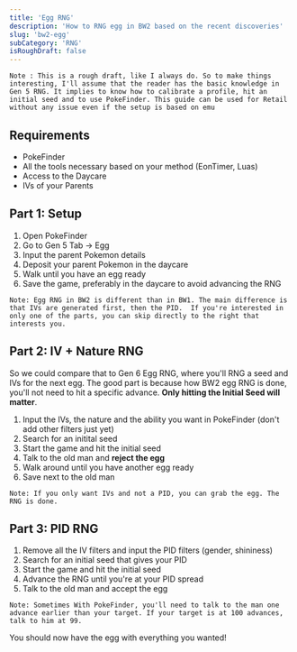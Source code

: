 ```yaml
---
title: 'Egg RNG'
description: 'How to RNG egg in BW2 based on the recent discoveries'
slug: 'bw2-egg'
subCategory: 'RNG'
isRoughDraft: false
---
```


```
Note : This is a rough draft, like I always do. So to make things interesting, I'll assume that the reader has the basic knowledge in Gen 5 RNG. It implies to know how to calibrate a profile, hit an initial seed and to use PokeFinder. This guide can be used for Retail without any issue even if the setup is based on emu
```

## Requirements

- PokeFinder
- All the tools necessary based on your method (EonTimer, Luas)
- Access to the Daycare
- IVs of your Parents

## Part 1: Setup

1. Open PokeFinder
2. Go to Gen 5 Tab -> Egg
3. Input the parent Pokemon details
4. Deposit your parent Pokemon in the daycare
5. Walk until you have an egg ready
6. Save the game, preferably in the daycare to avoid advancing the RNG

```
Note: Egg RNG in BW2 is different than in BW1. The main difference is that IVs are generated first, then the PID.  If you're interested in only one of the parts, you can skip directly to the right that interests you.
```

## Part 2: IV + Nature RNG

So we could compare that to Gen 6 Egg RNG, where you'll RNG a seed and IVs for the next egg. The good part is because how BW2 egg RNG is done, you'll not need to hit a specific advance. **Only hitting the Initial Seed will matter**.

1. Input the IVs, the nature and the ability you want in PokeFinder (don't add other filters just yet)
2. Search for an initital seed
3. Start the game and hit the initial seed
4. Talk to the old man and **reject the egg**
5. Walk around until you have another egg ready
6. Save next to the old man

```
Note: If you only want IVs and not a PID, you can grab the egg. The RNG is done.
```

## Part 3: PID RNG

1. Remove all the IV filters and input the PID filters (gender, shininess)
2. Search for an initial seed that gives your PID
3. Start the game and hit the initial seed
4. Advance the RNG until you're at your PID spread
5. Talk to the old man and accept the egg

```
Note: Sometimes With PokeFinder, you'll need to talk to the man one advance earlier than your target. If your target is at 100 advances, talk to him at 99.
```

You should now have the egg with everything you wanted!
